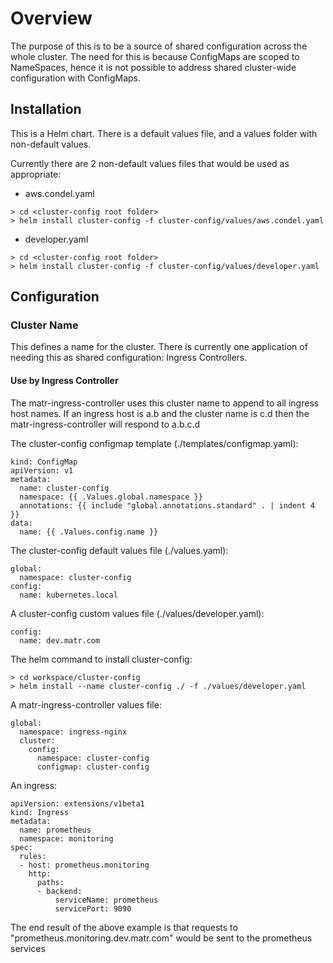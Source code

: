 # Overview
The purpose of this is to be a source of shared configuration across the whole cluster.
The need for this is because ConfigMaps are scoped to NameSpaces,
hence it is not possible to address shared cluster-wide configuration with ConfigMaps.

## Installation
This is a Helm chart.
There is a default values file, and a values folder with non-default values.

Currently there are 2 non-default values files that would be used as appropriate:
* aws.condel.yaml
```
> cd <cluster-config root folder>
> helm install cluster-config -f cluster-config/values/aws.condel.yaml
```
* developer.yaml
```
> cd <cluster-config root folder>
> helm install cluster-config -f cluster-config/values/developer.yaml
```

## Configuration

### Cluster Name
This defines a name for the cluster.
There is currently one application of needing this as shared configuration: Ingress Controllers.

#### Use by Ingress Controller
The matr-ingress-controller uses this cluster name to append to all ingress host names.
If an ingress host is a.b and the cluster name is c.d then the matr-ingress-controller will respond to a.b.c.d

The cluster-config configmap template (./templates/configmap.yaml):
```
kind: ConfigMap
apiVersion: v1
metadata:
  name: cluster-config
  namespace: {{ .Values.global.namespace }}
  annotations: {{ include "global.annotations.standard" . | indent 4 }}
data:
  name: {{ .Values.config.name }}
```

The cluster-config default values file (./values.yaml):
```
global:
  namespace: cluster-config
config:
  name: kubernetes.local
```

A cluster-config custom values file (./values/developer.yaml):
```
config:
  name: dev.matr.com
```

The helm command to install cluster-config:
```
> cd workspace/cluster-config
> helm install --name cluster-config ./ -f ./values/developer.yaml
```

A matr-ingress-controller values file:
```
global:
  namespace: ingress-nginx
  cluster:
    config:
      namespace: cluster-config
      configmap: cluster-config
```

An ingress:
```
apiVersion: extensions/v1beta1
kind: Ingress
metadata:
  name: prometheus
  namespace: monitoring
spec:
  rules:
  - host: prometheus.monitoring
    http:
      paths:
      - backend:
          serviceName: prometheus
          servicePort: 9090
```

The end result of the above example is that requests to "prometheus.monitoring.dev.matr.com" would be sent to the prometheus services
